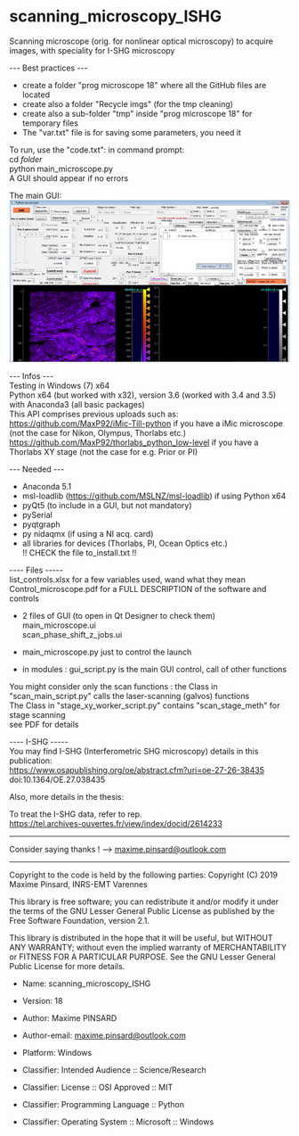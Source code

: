 # scanning_microscopy_ISHG
Scanning microscope (orig. for nonlinear optical microscopy) to acquire images, with speciality for I-SHG microscopy

--- Best practices --- 
- create a folder "prog microscope 18" where all the GitHub files are located
- create also a folder "Recycle imgs" (for the tmp cleaning)
- create also a sub-folder "tmp" inside "prog microscope 18" for temporary files
- The "var.txt" file is for saving some parameters, you need it

To run, use the "code.txt": in command prompt:  
cd *folder*   
python main_microscope.py  
A GUI should appear if no errors  

The main GUI:
![](https://github.com/MaxP92/scanning_microscopy_ISHG/blob/master/images/gui_screenshot.png?raw=true)

--- Infos ---  
Testing in Windows (7) x64  
Python x64 (but worked with x32), version 3.6 (worked with 3.4 and 3.5)  
with Anaconda3 (all basic packages)  
This API comprises previous uploads such as:  
https://github.com/MaxP92/iMic-Till-python if you have a iMic microscope (not the case for Nikon, Olympus, Thorlabs etc.)  
https://github.com/MaxP92/thorlabs_python_low-level if you have a Thorlabs XY stage (not the case for e.g. Prior or PI)  

--- Needed ---
- Anaconda 5.1
- msl-loadlib (https://github.com/MSLNZ/msl-loadlib) if using Python x64
- pyQt5 (to include in a GUI, but not mandatory)
- pySerial
- pyqtgraph
- py nidaqmx (if using a NI acq. card)
- all libraries for devices (Thorlabs, PI, Ocean Optics etc.)  
 !! CHECK the file to_install.txt !!
 
---- Files -----  
list_controls.xlsx for a few variables used, wand what they mean  
Control_microscope.pdf for a FULL DESCRIPTION of the software and controls  

- 2 files of GUI (to open in Qt Designer to check them)  
main_microscope.ui  
scan_phase_shift_z_jobs.ui  

- main_microscope.py just to control the launch  
- in modules : gui_script.py is the main GUI control, call of other functions  

You might consider only the scan functions : the Class in "scan_main_script.py" calls the laser-scanning (galvos) functions  
The Class in "stage_xy_worker_script.py" contains "scan_stage_meth" for stage scanning  
see PDF for details  

---- I-SHG -----  
You may find I-SHG (Interferometric SHG microscopy) details in this publication:   
https://www.osapublishing.org/oe/abstract.cfm?uri=oe-27-26-38435  
doi:10.1364/OE.27.038435  

Also, more details in the thesis:   

To treat the I-SHG data, refer to rep.   
https://tel.archives-ouvertes.fr/view/index/docid/2614233

-----------------
 
Consider saying thanks ! --> maxime.pinsard@outlook.com


--------------------------
Copyright to the code is held by the following parties:
Copyright (C) 2019 Maxime Pinsard, INRS-EMT Varennes

This library is free software; you can redistribute it and/or
modify it under the terms of the GNU Lesser General Public
License as published by the Free Software Foundation, version 2.1.

This library is distributed in the hope that it will be useful,
but WITHOUT ANY WARRANTY; without even the implied warranty of
MERCHANTABILITY or FITNESS FOR A PARTICULAR PURPOSE.  See the GNU
Lesser General Public License for more details.

- Name: scanning_microscopy_ISHG
- Version: 18
- Author: Maxime PINSARD
- Author-email: maxime.pinsard@outlook.com
        
- Platform: Windows
- Classifier: Intended Audience :: Science/Research
- Classifier: License :: OSI Approved :: MIT
- Classifier: Programming Language :: Python
- Classifier: Operating System :: Microsoft :: Windows
